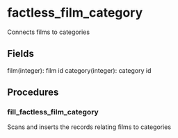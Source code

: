 # factless_film_category

Connects films to categories

## Fields

film(integer): film id
category(integer): category id

## Procedures

### fill_factless_film_category

Scans and inserts the records relating films to categories
